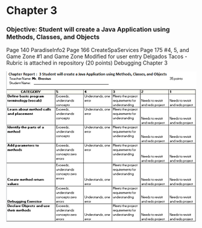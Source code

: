 <h1>Chapter 3</h1>
<h3>Objective: Student will create a Java Application using Methods, Classes, and Objects</h3>


Page 140 ParadiseInfo2
Page 166 CreateSpaServices
Page 175 #4, 5,  and Game Zone #1 and Game Zone Modified for user entry
Delgados Tacos -Rubric is attached in repository (20 points)
Debugging Chapter 3

<img src ="chapter3Rubric.jpg">
